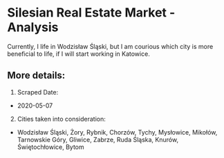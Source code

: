 # Silesian Real Estate Market - Analysis
Currently, I life in Wodzisław Śląski, but I am courious which city is more beneficial to life, if I will start working in Katowice. 

## More details:
1. Scraped Date: 
* 2020-05-07

2. Cities taken into consideration:
* Wodzisław Śląski, Żory, Rybnik, Chorzów, Tychy, Mysłowice, Mikołów, Tarnowskie Góry, Gliwice, Zabrze, Ruda Śląska, Knurów, Świętochłowice, Bytom

